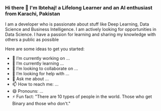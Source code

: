 ### Hi there 👋 I'm Ibtehaj! a Lifelong Learner and an AI enthusiast from Karachi, Pakistan
I am a developer who is passionate about stuff like Deep Learning, Data Science and Business Intelligence. I am actively looking for opportunities in Data Science. I have a passion for learning and sharing my knowledge with others a public as possible

Here are some ideas to get you started:

- 🔭 I’m currently working on ...
- 🌱 I’m currently learning ...
- 👯 I’m looking to collaborate on ...
- 🤔 I’m looking for help with ...
- 💬 Ask me about ...
- 📫 How to reach me: ...
- 😄 Pronouns: ...
- ⚡ Fun fact: "There are 10 types of people in the world. Those who get Binary and those who don't."
